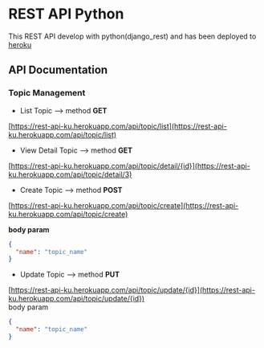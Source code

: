 # REST API Python

This REST API develop with python(django_rest) and has been deployed to [heroku](https://www.heroku.com/)

## API Documentation
### Topic Management

* List Topic --> method **GET**

[https://rest-api-ku.herokuapp.com/api/topic/list](https://rest-api-ku.herokuapp.com/api/topic/list)
* View Detail Topic --> method **GET**

[https://rest-api-ku.herokuapp.com/api/topic/detail/{id}](https://rest-api-ku.herokuapp.com/api/topic/detail/3)
* Create Topic --> method **POST**

[https://rest-api-ku.herokuapp.com/api/topic/create](https://rest-api-ku.herokuapp.com/api/topic/create)

**body param**
```json
{
  "name": "topic_name" 
}
```
* Update Topic --> method **PUT**

[https://rest-api-ku.herokuapp.com/api/topic/update/{id}](https://rest-api-ku.herokuapp.com/api/topic/update/{id})<br>
body param
```json
{
  "name": "topic_name" 
}
```